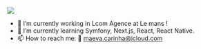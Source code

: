 
<img src="https://github.com/maevacrh/blob/main/GigHeader.gif">



- 🔭 I’m currently working in Lcom Agence at Le mans !
- 🌱 I’m currently learning Symfony, Next.js, React, React Native.
- 📫 How to reach me:
📧 maeva.carinha@icloud.com


